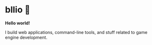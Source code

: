 # bllio 💫

**Hello world!**

I build web applications, command-line tools, and stuff related to game engine
development.

